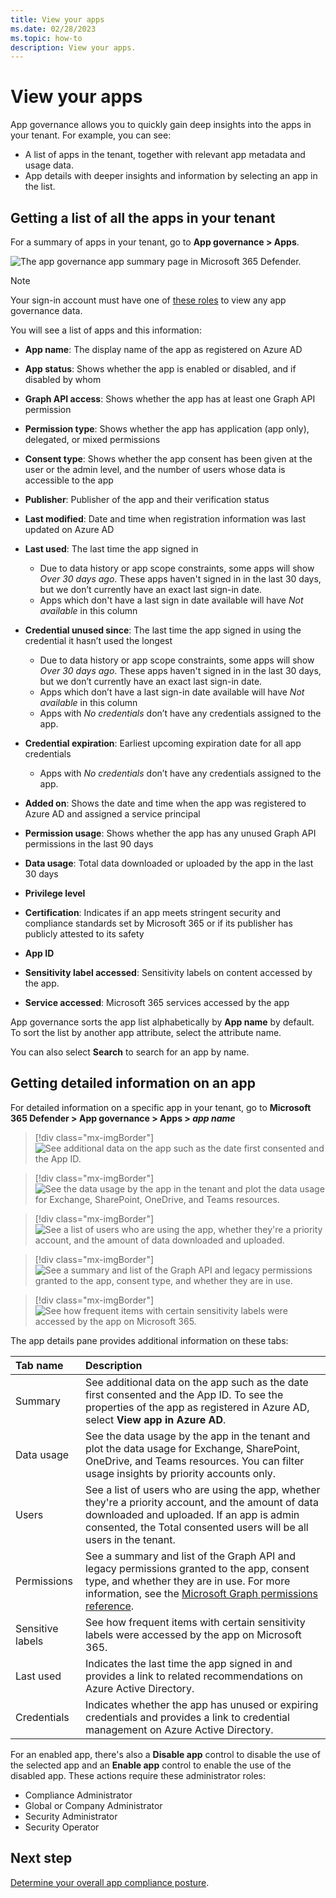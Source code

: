 ```yaml
---
title: View your apps
ms.date: 02/28/2023
ms.topic: how-to
description: View your apps.
---
```


# View your apps

App governance allows you to quickly gain deep insights into the apps in your tenant. For example, you can see:

- A list of apps in the tenant, together with relevant app metadata and usage data.
- App details with deeper insights and information by selecting an app in the list.

## Getting a list of all the apps in your tenant

For a summary of apps in your tenant, go to **App governance > Apps**.

![The app governance app summary page in Microsoft 365 Defender.](media/app-governance-visibility-insights-view-apps/appg-cc-apps.png)

>[!NOTE]
> Your sign-in account must have one of [these roles](app-governance-get-started.md#roles) to view any app governance data.
>

You will see a list of apps and this information:

- **App name**: The display name of the app as registered on Azure AD
- **App status**: Shows whether the app is enabled or disabled, and if disabled by whom
- **Graph API access**: Shows whether the app has at least one Graph API permission
- **Permission type**: Shows whether the app has application (app only), delegated, or mixed permissions
- **Consent type**: Shows whether the app consent has been given at the user or the admin level, and the number of users whose data is accessible to the app
- **Publisher**: Publisher of the app and their verification status
- **Last modified**: Date and time when registration information was last updated on Azure AD
- **Last used**: The last time the app signed in

  - Due to data history or app scope constraints, some apps will show *Over 30 days ago*. These apps haven't signed in in the last 30 days, but we don’t currently have an exact last sign-in date.
  - Apps which don't have a last sign in date available will have *Not available* in this column
- **Credential unused since**: The last time the app signed in using the credential it hasn’t used the longest

  - Due to data history or app scope constraints, some apps will show *Over 30 days ago*. These apps haven't signed in in the last 30 days, but we don’t currently have an exact last sign-in date.
  - Apps which don’t have a last sign-in date available will have *Not available* in this column
  - Apps with *No credentials* don’t have any credentials assigned to the app.
- **Credential expiration**: Earliest upcoming expiration date for all app credentials

  - Apps with *No credentials* don’t have any credentials assigned to the app.
- **Added on**: Shows the date and time when the app was registered to Azure AD and assigned a service principal
- **Permission usage**: Shows whether the app has any unused Graph API permissions in the last 90 days
- **Data usage**: Total data downloaded or uploaded by the app in the last 30 days
- **Privilege level**
- **Certification**: Indicates if an app meets stringent security and compliance standards set by Microsoft 365 or if its publisher has publicly attested to its safety
- **App ID**
- **Sensitivity label accessed**: Sensitivity labels on content accessed by the app.
- **Service accessed**: Microsoft 365 services accessed by the app

App governance sorts the app list alphabetically by **App name** by default. To sort the list by another app attribute, select the attribute name.

You can also select **Search** to search for an app by name.

## Getting detailed information on an app

For detailed information on a specific app in your tenant, go to **Microsoft 365 Defender > App governance > Apps > *app name***

> [!div class="mx-imgBorder"]
>![See additional data on the app such as the date first consented and the App ID.](media/app-governance-visibility-insights-view-apps/image2.png)

> [!div class="mx-imgBorder"]
>![See the data usage by the app in the tenant and plot the data usage for Exchange, SharePoint, OneDrive, and Teams resources.](media/app-governance-visibility-insights-view-apps/data-usage.png)

> [!div class="mx-imgBorder"]
>![See a list of users who are using the app, whether they're a priority account, and the amount of data downloaded and uploaded.](media/app-governance-visibility-insights-view-apps/users.png)

> [!div class="mx-imgBorder"]
>![See a summary and list of the Graph API and legacy permissions granted to the app, consent type, and whether they are in use.](media/app-governance-visibility-insights-view-apps/permissions.png)

> [!div class="mx-imgBorder"]
>![See how frequent items with certain sensitivity labels were accessed by the app on Microsoft 365.](media/app-governance-visibility-insights-view-apps/sensitive-labels-details.png)

The app details pane provides additional information on these tabs:

| Tab name | Description |
|:-------|:-----|
|Summary| See additional data on the app such as the date first consented and the App ID. To see the properties of the app as registered in Azure AD, select **View app in Azure AD**. |
|Data usage |See the data usage by the app in the tenant and plot the data usage for Exchange, SharePoint, OneDrive, and Teams resources. You can filter usage insights by priority accounts only. |
|Users |See a list of users who are using the app, whether they're a priority account, and the amount of data downloaded and uploaded. If an app is admin consented, the Total consented users will be all users in the tenant. |
|Permissions | See a summary and list of the Graph API and legacy permissions granted to the app, consent type, and whether they are in use. For more information, see the [Microsoft Graph permissions reference](/graph/permissions-reference). |
|Sensitive labels | See how frequent items with certain sensitivity labels were accessed by the app on Microsoft 365. |
|Last used | Indicates the last time the app signed in and provides a link to related recommendations on Azure Active Directory. |
| Credentials | Indicates whether the app has unused or expiring credentials and provides a link to credential management on Azure Active Directory. |

For an enabled app, there's also a **Disable app** control to disable the use of the selected app and an **Enable app** control to enable the use of the disabled app. These actions require these administrator roles:

- Compliance Administrator
- Global or Company Administrator
- Security Administrator
- Security Operator

## Next step

[Determine your overall app compliance posture](app-governance-visibility-insights-compliance-posture.md).

